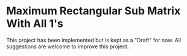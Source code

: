 # Maximum Rectangular Sub Matrix With All 1's

This project has been implemented but is kept as a "Draft" for now.
All suggestions are welcome to improve this project.

